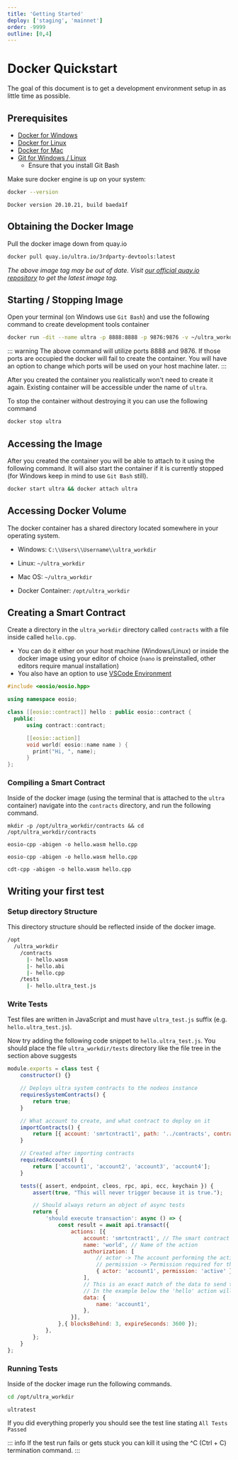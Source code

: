 ```yaml
---
title: 'Getting Started'
deploy: ['staging', 'mainnet']
order: -9999
outline: [0,4]
---
```


# Docker Quickstart

The goal of this document is to get a development environment setup in as little time as possible.

## Prerequisites

-   [Docker for Windows](https://docs.docker.com/desktop/windows/install/)
-   [Docker for Linux](https://docs.docker.com/engine/install/ubuntu/)
-   [Docker for Mac](https://docs.docker.com/desktop/install/mac-install/)
-   [Git for Windows / Linux](https://git-scm.com/)
    -   Ensure that you install Git Bash

Make sure docker engine is up on your system:

```sh
docker --version
```

`Docker version 20.10.21, build baeda1f`

## Obtaining the Docker Image

Pull the docker image down from quay.io

```sh
docker pull quay.io/ultra.io/3rdparty-devtools:latest
```

_The above image tag may be out of date. Visit [our official quay.io repository](https://quay.io/ultra.io/3rdparty-devtools) to get the latest image tag._

## Starting / Stopping Image

Open your terminal (on Windows use `Git Bash`) and use the following command to create development tools container

```sh
docker run -dit --name ultra -p 8888:8888 -p 9876:9876 -v ~/ultra_workdir:/opt/ultra_workdir --name ultra quay.io/ultra.io/3rdparty-devtools:latest
```

::: warning
The above command will utilize ports 8888 and 9876. If those ports are occupied the docker will fail to create the container. You will have an option to change which ports will be used on your host machine later.
:::

After you created the container you realistically won't need to create it again. Existing container will be accessible under the name of `ultra`.

To stop the container without destroying it you can use the following command

```sh
docker stop ultra
```

## Accessing the Image

After you created the container you will be able to attach to it using the following command. It will also start the container if it is currently stopped (for Windows keep in mind to use `Git Bash` still).

```sh
docker start ultra && docker attach ultra
```

## Accessing Docker Volume

The docker container has a shared directory located somewhere in your operating system.

-   Windows: `C:\\Users\\Username\\ultra_workdir`

-   Linux: `~/ultra_workdir`

-   Mac OS: `~/ultra_workdir`

-   Docker Container: `/opt/ultra_workdir`

## Creating a Smart Contract

Create a directory in the `ultra_workdir` directory called `contracts` with a file inside called `hello.cpp`.
- You can do it either on your host machine (Windows/Linux) or inside the docker image using your editor of choice (`nano` is preinstalled, other editors require manual installation)
- You also have an option to use [VSCode Environment](./development-environment.md)

```cpp
#include <eosio/eosio.hpp>

using namespace eosio;

class [[eosio::contract]] hello : public eosio::contract {
  public:
      using contract::contract;

      [[eosio::action]]
      void world( eosio::name name ) {
        print("Hi, ", name);
      }
};
```

### Compiling a Smart Contract

Inside of the docker image (using the terminal that is attached to the `ultra` container) navigate into the `contracts` directory, and run the following command.

```
mkdir -p /opt/ultra_workdir/contracts && cd /opt/ultra_workdir/contracts
```
<Mainnet>

```
eosio-cpp -abigen -o hello.wasm hello.cpp
```

</Mainnet>

<Staging>

```
eosio-cpp -abigen -o hello.wasm hello.cpp
```

</Staging>

<Experimental>

```
cdt-cpp -abigen -o hello.wasm hello.cpp
```

</Experimental>

## Writing your first test

### Setup directory Structure

This directory structure should be reflected inside of the docker image.

```sh
/opt
  /ultra_workdir
    /contracts
      |- hello.wasm
      |- hello.abi
      |- hello.cpp
    /tests
      |- hello.ultra_test.js
```

### Write Tests

Test files are written in JavaScript and must have `ultra_test.js` suffix (e.g. `hello.ultra_test.js`).

Now try adding the following code snippet to `hello.ultra_test.js`. You should place the file `ultra_workdir/tests` directory like the file tree in the section above suggests

```js
module.exports = class test {
    constructor() {}

    // Deploys ultra system contracts to the nodeos instance
    requiresSystemContracts() {
        return true;
    }

    // What account to create, and what contract to deploy on it
    importContracts() {
        return [{ account: 'smrtcntract1', path: '../contracts', contract: 'hello' }];
    }

    // Created after importing contracts
    requiredAccounts() {
        return ['account1', 'account2', 'account3', 'account4'];
    }

    tests({ assert, endpoint, cleos, rpc, api, ecc, keychain }) {
        assert(true, "This will never trigger because it is true.");

        // Should always return an object of async tests
        return {
            'should execute transaction': async () => {
                const result = await api.transact({
                    actions: [{
                        account: 'smrtcntract1', // The smart contract account
                        name: 'world', // Name of the action
                        authorization: [
                            // actor -> The account performing the action
                            // permission -> Permission required for that account. Usually 'active'.
                            { actor: 'account1', permission: 'active' },
                        ],
                        // This is an exact match of the data to send to the 'action'.
                        // In the example below the 'hello' action will take a name parameter.
                        data: {
                            name: 'account1',
                        },
                    }],
                },{ blocksBehind: 3, expireSeconds: 3600 });
            },
        };
    }
};
```

### Running Tests

Inside of the docker image run the following commands.

```sh
cd /opt/ultra_workdir
```

```
ultratest
```

If you did everything properly you should see the test line stating `All Tests Passed`

::: info
If the test run fails or gets stuck you can kill it using the ^C (Ctrl + C) termination command.
:::
